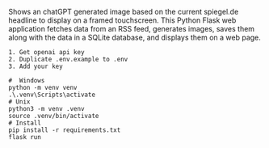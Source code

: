 Shows an chatGPT generated image based on the current spiegel.de headline to display on a framed touchscreen. This Python Flask web application fetches data from an RSS feed, generates images, saves them along with the data in a SQLite database, and displays them on a web page.

```
1. Get openai api key
2. Duplicate .env.example to .env
3. Add your key
```

```
#  Windows
python -m venv venv
.\.venv\Scripts\activate
# Unix
python3 -m venv .venv
source .venv/bin/activate
# Install
pip install -r requirements.txt
flask run

```
